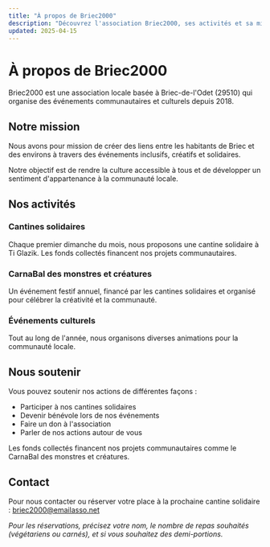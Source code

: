 ```yaml
---
title: "À propos de Briec2000"
description: "Découvrez l'association Briec2000, ses activités et sa mission dans la communauté de Briec-de-l'Odet."
updated: 2025-04-15
---
```


# À propos de Briec2000

Briec2000 est une association locale basée à Briec-de-l'Odet (29510) qui organise des événements communautaires et culturels depuis 2018.

## Notre mission

Nous avons pour mission de créer des liens entre les habitants de Briec et des environs à travers des événements inclusifs, créatifs et solidaires.

Notre objectif est de rendre la culture accessible à tous et de développer un sentiment d'appartenance à la communauté locale.

## Nos activités

### Cantines solidaires

Chaque premier dimanche du mois, nous proposons une cantine solidaire à Ti Glazik. Les fonds collectés financent nos projets communautaires.

### CarnaBal des monstres et créatures

Un événement festif annuel, financé par les cantines solidaires et organisé pour célébrer la créativité et la communauté.

### Événements culturels

Tout au long de l'année, nous organisons diverses animations pour la communauté locale.

## Nous soutenir

Vous pouvez soutenir nos actions de différentes façons :

- Participer à nos cantines solidaires
- Devenir bénévole lors de nos événements
- Faire un don à l'association
- Parler de nos actions autour de vous

Les fonds collectés financent nos projets communautaires comme le CarnaBal des monstres et créatures.

## Contact

Pour nous contacter ou réserver votre place à la prochaine cantine solidaire : <a href="#" class="email-copy hover:underline">briec2000@emailasso.net</a>

*Pour les réservations, précisez votre nom, le nombre de repas souhaités (végétariens ou carnés), et si vous souhaitez des demi-portions.*